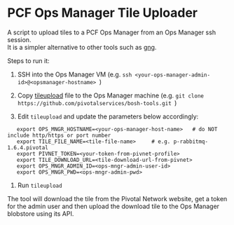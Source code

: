 # PCF Ops Manager Tile Uploader

A script to upload tiles to a PCF Ops Manager from an Ops Manager ssh session.  
It is a simpler alternative to other tools such as [gng](https://github.com/mreider/gng).  

Steps to run it:

1. SSH into the Ops Manager VM (e.g. ```ssh <your-ops-manager-admin-id>@<opsmanager-hostname> ```)  

1. Copy [tileupload](https://raw.githubusercontent.com/pivotalservices/bosh-tools/master/tile-uploader/tileupload) file to the Ops Manager machine (e.g. ```git clone https://github.com/pivotalservices/bosh-tools.git ```)  

1. Edit ```tileupload``` and update the parameters below accordingly:  
```
   export OPS_MNGR_HOSTNAME=<your-ops-manager-host-name>   # do NOT include http/https or port number  
   export TILE_FILE_NAME=<tile-file-name>     # e.g. p-rabbitmq-1.6.4.pivotal  
   export PIVNET_TOKEN=<your-token-from-pivnet-profile>  
   export TILE_DOWNLOAD_URL=<tile-download-url-from-pivnet>  
   export OPS_MNGR_ADMIN_ID=<ops-mngr-admin-user-id>  
   export OPS_MNGR_PWD=<ops-mngr-admin-pwd>  
```
1. Run ```tileupload```

The tool will download the tile from the Pivotal Network website, get a token for the admin user and then upload the download tile to the Ops Manager blobstore using its API.
